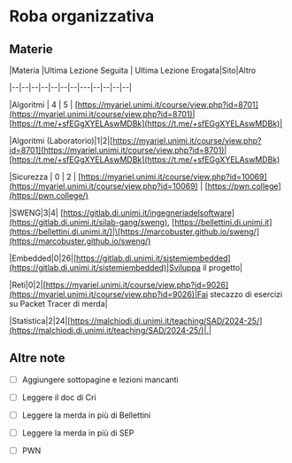 # Roba organizzativa

## Materie

|Materia  |Ultima Lezione Seguita  | Ultima Lezione Erogata|Sito|Altro

|--|--|--|--|--|--|--|---|--|--|--|--|

|Algoritmi | 4 | 5 | [https://myariel.unimi.it/course/view.php?id=8701](https://myariel.unimi.it/course/view.php?id=8701)| [https://t.me/+sfEGgXYELAswMDBk](https://t.me/+sfEGgXYELAswMDBk)|

|Algoritmi (Laboratorio)|1|2|[https://myariel.unimi.it/course/view.php?id=8701](https://myariel.unimi.it/course/view.php?id=8701)|[https://t.me/+sfEGgXYELAswMDBk](https://t.me/+sfEGgXYELAswMDBk)

|Sicurezza | 0 | 2 | [https://myariel.unimi.it/course/view.php?id=10069](https://myariel.unimi.it/course/view.php?id=10069) | [https://pwn.college](https://pwn.college/)

|SWENG|3|4| [https://gitlab.di.unimi.it/ingegneriadelsoftware](https://gitlab.di.unimi.it/silab-gang/sweng), [https://bellettini.di.unimi.it](https://bellettini.di.unimi.it/)|\[https://marcobuster.github.io/sweng/](https://marcobuster.github.io/sweng/)

|Embedded|0|26|[https://gitlab.di.unimi.it/sistemiembedded](https://gitlab.di.unimi.it/sistemiembedded)|Sviluppa il progetto|

|Reti|0|2|[https://myariel.unimi.it/course/view.php?id=9026](https://myariel.unimi.it/course/view.php?id=9026)|Fai stecazzo di esercizi su Packet Tracer di merda|

|Statistica|2|24|[https://malchiodi.di.unimi.it/teaching/SAD/2024-25/](https://malchiodi.di.unimi.it/teaching/SAD/2024-25/)|.|



## Altre note



* [ ] Aggiungere sottopagine e lezioni mancanti

* [ ] Leggere il doc di Cri

* [ ] Leggere la merda in più di Bellettini

* [ ] Leggere la merda in più di SEP

* [ ] PWN





